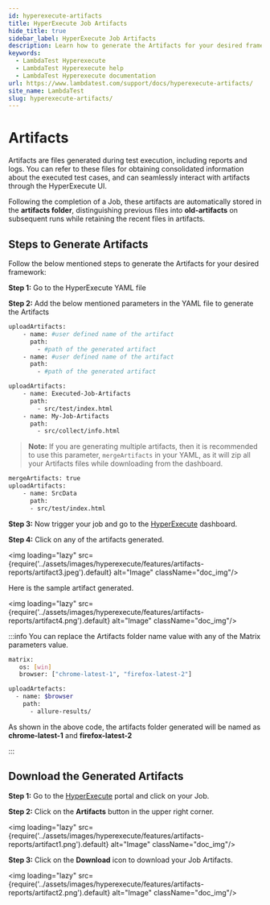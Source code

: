```yaml
---
id: hyperexecute-artifacts
title: HyperExecute Job Artifacts
hide_title: true
sidebar_label: HyperExecute Job Artifacts
description: Learn how to generate the Artifacts for your desired framework and seamlessly interact with artifacts through the HyperExecute UI.
keywords:
  - LambdaTest Hyperexecute
  - LambdaTest Hyperexecute help
  - LambdaTest Hyperexecute documentation
url: https://www.lambdatest.com/support/docs/hyperexecute-artifacts/
site_name: LambdaTest
slug: hyperexecute-artifacts/
---
```


<script type="application/ld+json"
      dangerouslySetInnerHTML={{ __html: JSON.stringify({
       "@context": "https://schema.org",
        "@type": "BreadcrumbList",
        "itemListElement": [{
          "@type": "ListItem",
          "position": 1,
          "name": "Home",
          "item": "https://www.lambdatest.com"
        },{
          "@type": "ListItem",
          "position": 2,
          "name": "Support",
          "item": "https://www.lambdatest.com/support/docs/"
        },{
          "@type": "ListItem",
          "position": 3,
          "name": "HyperExecute Concepts",
          "item": "https://www.lambdatest.com/support/docs/hyperexecute-artifacts/"
        }]
      })
    }}
></script>

# Artifacts

Artifacts are files generated during test execution, including reports and logs. You can refer to these files for obtaining consolidated information about the executed test cases, and can seamlessly interact with artifacts through the HyperExecute UI.

Following the completion of a Job, these artifacts are automatically stored in the **artifacts folder**, distinguishing previous files into **old-artifacts** on subsequent runs while retaining the recent files in artifacts.

## Steps to Generate Artifacts

Follow the below mentioned steps to generate the Artifacts for your desired framework:

**Step 1:** Go to the HyperExecute YAML file

**Step 2:** Add the below mentioned parameters in the YAML file to generate the Artifacts

```bash
uploadArtifacts: 
    - name: #user defined name of the artifact
      path:
        - #path of the generated artifact
    - name: #user defined name of the artifact
      path:
        - #path of the generated artifact
```

```bash
uploadArtifacts:
    - name: Executed-Job-Artifacts
      path:
        - src/test/index.html
    - name: My-Job-Artifacts
      path:
        - src/collect/info.html
```

> **Note:** If you are generating multiple artifacts, then it is recommended to use this parameter, `mergeArtifacts` in your YAML, as it will zip all your Artifacts files while downloading from the dashboard.

```bash
mergeArtifacts: true
uploadArtifacts:
    - name: SrcData
      path:
      - src/test/index.html
```

**Step 3:** Now trigger your job and go to the [HyperExecute](https://hyperexecute.lambdatest.com/hyperexecute/jobs) dashboard.

**Step 4:** Click on any of the artifacts generated.

<img loading="lazy" src={require('../assets/images/hyperexecute/features/artifacts-reports/artifact3.jpeg').default} alt="Image"  className="doc_img"/>

Here is the sample artifact generated.

<img loading="lazy" src={require('../assets/images/hyperexecute/features/artifacts-reports/artifact4.png').default} alt="Image"  className="doc_img"/>

:::info
You can replace the Artifacts folder name value with any of the Matrix parameters value.

```bash
matrix:
   os: [win]
   browser: ["chrome-latest-1", "firefox-latest-2"]

uploadArtefacts:
  - name: $browser
    path: 
      - allure-results/
```

As shown in the above code, the artifacts folder generated will be named as **chrome-latest-1** and **firefox-latest-2**

:::

## Download the Generated Artifacts

**Step 1:** Go to the [HyperExecute](https://hyperexecute.lambdatest.com/hyperexecute/jobs) portal and click on your Job.

**Step 2:** Click on the **Artifacts** button in the upper right corner.

<img loading="lazy" src={require('../assets/images/hyperexecute/features/artifacts-reports/artifact1.png').default} alt="Image"  className="doc_img"/>

**Step 3:** Click on the **Download** icon to download your Job Artifacts.

<img loading="lazy" src={require('../assets/images/hyperexecute/features/artifacts-reports/artifact2.png').default} alt="Image"  className="doc_img"/>